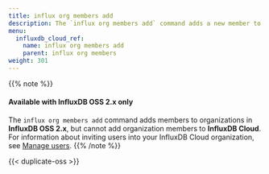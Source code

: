 ```yaml
---
title: influx org members add
description: The `influx org members add` command adds a new member to an organization in InfluxDB.
menu:
  influxdb_cloud_ref:
    name: influx org members add
    parent: influx org members
weight: 301
---
```


{{% note %}}
#### Available with InfluxDB OSS 2.x only
The `influx org members add` command adds members to organizations in **InfluxDB OSS 2.x**,
but cannot add organization members to **InfluxDB Cloud**.
For information about inviting users into your InfluxDB Cloud organization, see
[Manage users](/influxdb/cloud/organizations/users/).
{{% /note %}}

{{< duplicate-oss >}}
